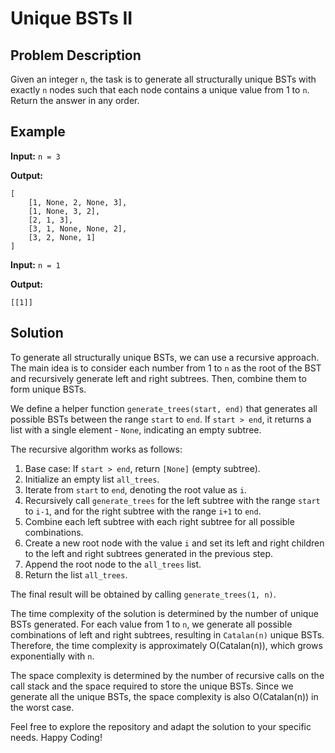 # Unique BSTs II

## Problem Description

Given an integer `n`, the task is to generate all structurally unique BSTs with exactly `n` nodes such that each node contains a unique value from 1 to `n`. Return the answer in any order.

## Example

**Input:** `n = 3`

**Output:**

```
[
    [1, None, 2, None, 3],
    [1, None, 3, 2],
    [2, 1, 3],
    [3, 1, None, None, 2],
    [3, 2, None, 1]
]
```

**Input:** `n = 1`

**Output:**

```
[[1]]
```

## Solution

To generate all structurally unique BSTs, we can use a recursive approach. The main idea is to consider each number from 1 to `n` as the root of the BST and recursively generate left and right subtrees. Then, combine them to form unique BSTs.

We define a helper function `generate_trees(start, end)` that generates all possible BSTs between the range `start` to `end`. If `start > end`, it returns a list with a single element - `None`, indicating an empty subtree.

The recursive algorithm works as follows:
1. Base case: If `start > end`, return `[None]` (empty subtree).
2. Initialize an empty list `all_trees`.
3. Iterate from `start` to `end`, denoting the root value as `i`.
4. Recursively call `generate_trees` for the left subtree with the range `start` to `i-1`, and for the right subtree with the range `i+1` to `end`.
5. Combine each left subtree with each right subtree for all possible combinations.
6. Create a new root node with the value `i` and set its left and right children to the left and right subtrees generated in the previous step.
7. Append the root node to the `all_trees` list.
8. Return the list `all_trees`.

The final result will be obtained by calling `generate_trees(1, n)`.


The time complexity of the solution is determined by the number of unique BSTs generated. For each value from 1 to `n`, we generate all possible combinations of left and right subtrees, resulting in `Catalan(n)` unique BSTs. Therefore, the time complexity is approximately O(Catalan(n)), which grows exponentially with `n`.

The space complexity is determined by the number of recursive calls on the call stack and the space required to store the unique BSTs. Since we generate all the unique BSTs, the space complexity is also O(Catalan(n)) in the worst case.

Feel free to explore the repository and adapt the solution to your specific needs. Happy Coding!